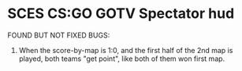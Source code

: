 # SCES CS:GO GOTV Spectator hud


FOUND BUT NOT FIXED BUGS:
1. When the score-by-map is 1:0, and the first half of the 2nd map is played, both teams "get point", like both of them won first map.

